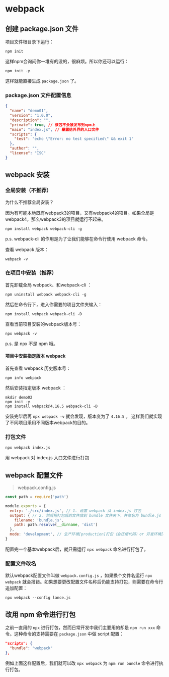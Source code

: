 # webpack

## 创建 package.json 文件

项目文件根目录下运行：

```shell
npm init
```

这样npm会询问你一堆有的没的，很麻烦。所以你还可以运行：

```shell
npm init -y
```

这样就能直接生成 `package.json` 了。

### package.json 文件配置信息

```json
{
  "name": "demo01",
  "version": "1.0.0",
  "description": "",
  "private": true, // 该包不会被发布到npm上
  "main": "index.js", // 暴露给外界的入口文件
  "scripts": {
    "test": "echo \"Error: no test specified\" && exit 1"
  },
  "author": "",
  "license": "ISC"
}
```

## webpack 安装

### 全局安装（不推荐）

为什么不推荐全局安装？

因为有可能本地既有webpack3的项目，又有webpack4的项目。如果全局是webpack4，那么webpack3的项目就运行不起来。

```shell
npm install webpack webpack-cli -g
```

p.s. webpack-cli 的作用是为了让我们能够在命令行使用 webpack 命令。

查看 webpack 版本：

```shell
webpack -v
```

### 在项目中安装（推荐）

首先卸载全局 webpack、和webpack-cli ：

```shell
npm uninstall webpack webpack-cli -g
```

然后在命令行下，进入你需要的项目文件夹输入：

```shell
npm install webpack webpack-cli -D
```

查看当前项目安装的webpack版本号：

```shell
npx webpack -v
```

p.s. 是 npx 不是 npm 哦。

#### 项目中安装指定版本 webpack

首先查看 webpack 历史版本号：

```shell
npm info webpack
```

然后安装指定版本 webpack ：

```shell
mkdir demo02
npm init -y
npm install webpack@4.16.5 webpack-cli -D
```

安装完毕后再 `npx webpack -v` 就会发现，版本变为了 `4.16.5` 。
这样我们就实现了不同项目采用不同版本webpack的目的。

### 打包文件

```shell
npx webpack index.js
```

用 webpack 对 index.js 入口文件进行打包

## webpack 配置文件

> webpack.config.js

```js
const path = require('path')

module.exports = {
  entry: './src/index.js', // 1. 设置 webpack 从 index.js 打包
  output: { // 2. 然后把打包后的文件放到 bundle 文件夹下，并命名为 bundle.js
    filename: 'bundle.js',
    path: path.resolve(__dirname, 'dist')
  },
  mode: 'development', // 生产环境[production]打包（会压缩代码）or 开发环境[development]打包（不压缩代码）
}
```

配置完一个基本webpack后，就只需运行 `npx webpack` 命名进行打包了。

### 配置文件改名

默认webpack配置文件叫做 `webpack.config.js` ，如果换个文件名运行 `npx webpack` 就会报错。如果想要更改配置文件名称后仍能支持打包，则需要在命令行追加配置：

```shell
npx webpack --config lance.js
```

## 改用 npm 命令进行打包

之前一直用的 `npx` 进行打包，然而日常开发中我们主要用的却是 `npm run xxx` 命令。这种命令的支持需要在 `package.json` 中做 script 配置：

```json
"scripts": {
  "bundle": "webpack"
},
```

例如上面这样配置后，我们就可以改 `npx webpack` 为 `npm run bundle` 命令进行执行打包。
